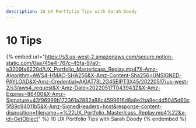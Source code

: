 ```yaml
---
description: 10 UX Portfolio Tips with Sarah Doody
---
```


# 10 Tips

{% embed url="https://s3.us-west-2.amazonaws.com/secure.notion-static.com/0aa745e4-767c-45fa-97a0-e3209fa6220d/UX_Portfolio_Masterlcass_Replay.mp4?X-Amz-Algorithm=AWS4-HMAC-SHA256&X-Amz-Content-Sha256=UNSIGNED-PAYLOAD&X-Amz-Credential=AKIAT73L2G45EIPT3X45/20220517/us-west-2/s3/aws4_request&X-Amz-Date=20220517T043943Z&X-Amz-Expires=86400&X-Amz-Signature=43f96999b172361a2882a88c4599616d8a8e2ba9ec4d5045d60c5f89c94011b5&X-Amz-SignedHeaders=host&response-content-disposition=filename+=%22UX_Portfolio_Masterlcass_Replay.mp4%22&x-id=GetObject" %}
10 UX Portfolio Tips with Sarah Doody
{% endembed %}
